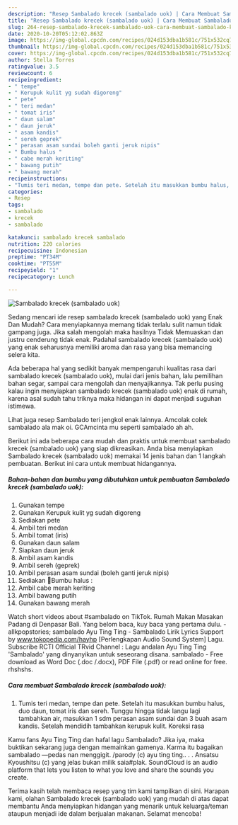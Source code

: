 ```yaml
---
description: "Resep Sambalado krecek (sambalado uok) | Cara Membuat Sambalado krecek (sambalado uok) Yang Enak dan Simpel"
title: "Resep Sambalado krecek (sambalado uok) | Cara Membuat Sambalado krecek (sambalado uok) Yang Enak dan Simpel"
slug: 264-resep-sambalado-krecek-sambalado-uok-cara-membuat-sambalado-krecek-sambalado-uok-yang-enak-dan-simpel
date: 2020-10-20T05:12:02.863Z
image: https://img-global.cpcdn.com/recipes/024d153dba1b581c/751x532cq70/sambalado-krecek-sambalado-uok-foto-resep-utama.jpg
thumbnail: https://img-global.cpcdn.com/recipes/024d153dba1b581c/751x532cq70/sambalado-krecek-sambalado-uok-foto-resep-utama.jpg
cover: https://img-global.cpcdn.com/recipes/024d153dba1b581c/751x532cq70/sambalado-krecek-sambalado-uok-foto-resep-utama.jpg
author: Stella Torres
ratingvalue: 3.5
reviewcount: 6
recipeingredient:
- " tempe"
- " Kerupuk kulit yg sudah digoreng"
- " pete"
- " teri medan"
- " tomat iris"
- " daun salam"
- " daun jeruk"
- " asam kandis"
- " sereh geprek"
- " perasan asam sundai boleh ganti jeruk nipis"
- " Bumbu halus "
- " cabe merah keriting"
- " bawang putih"
- " bawang merah"
recipeinstructions:
- "Tumis teri medan, tempe dan pete. Setelah itu masukkan bumbu halus, duo daun, tomat iris dan sereh. Tunggu hingga tidak langu lagi tambahkan air, masukkan 1 sdm perasan asam sundai dan 3 buah asam kandis. Setelah mendidih tambahkan kerupuk kulit. Koreksi rasa"
categories:
- Resep
tags:
- sambalado
- krecek
- sambalado

katakunci: sambalado krecek sambalado 
nutrition: 220 calories
recipecuisine: Indonesian
preptime: "PT34M"
cooktime: "PT55M"
recipeyield: "1"
recipecategory: Lunch

---
```



![Sambalado krecek (sambalado uok)](https://img-global.cpcdn.com/recipes/024d153dba1b581c/751x532cq70/sambalado-krecek-sambalado-uok-foto-resep-utama.jpg)

Sedang mencari ide resep sambalado krecek (sambalado uok) yang Enak Dan Mudah? Cara menyiapkannya memang tidak terlalu sulit namun tidak gampang juga. Jika salah mengolah maka hasilnya Tidak Memuaskan dan justru cenderung tidak enak. Padahal sambalado krecek (sambalado uok) yang enak seharusnya memiliki aroma dan rasa yang bisa memancing selera kita.

Ada beberapa hal yang sedikit banyak mempengaruhi kualitas rasa dari sambalado krecek (sambalado uok), mulai dari jenis bahan, lalu pemilihan bahan segar, sampai cara mengolah dan menyajikannya. Tak perlu pusing kalau ingin menyiapkan sambalado krecek (sambalado uok) enak di rumah, karena asal sudah tahu triknya maka hidangan ini dapat menjadi suguhan istimewa.

Lihat juga resep Sambalado teri jengkol enak lainnya. Amcolak colek sambalado ala mak oi. GCAmcinta mu seperti sambalado ah ah.


Berikut ini ada beberapa cara mudah dan praktis untuk membuat sambalado krecek (sambalado uok) yang siap dikreasikan. Anda bisa menyiapkan Sambalado krecek (sambalado uok) memakai 14 jenis bahan dan 1 langkah pembuatan. Berikut ini cara untuk membuat hidangannya.

<!--inarticleads1-->

##### Bahan-bahan dan bumbu yang dibutuhkan untuk pembuatan Sambalado krecek (sambalado uok):

1. Gunakan  tempe
1. Gunakan  Kerupuk kulit yg sudah digoreng
1. Sediakan  pete
1. Ambil  teri medan
1. Ambil  tomat (iris)
1. Gunakan  daun salam
1. Siapkan  daun jeruk
1. Ambil  asam kandis
1. Ambil  sereh (geprek)
1. Ambil  perasan asam sundai (boleh ganti jeruk nipis)
1. Sediakan  🌻Bumbu halus :
1. Ambil  cabe merah keriting
1. Ambil  bawang putih
1. Gunakan  bawang merah


Watch short videos about #sambalado on TikTok. Rumah Makan Masakan Padang di Denpasar Bali. Yang belom baca, kuy baca yang pertama dulu. -allkpopstories; sambalado Ayu Ting Ting - Sambalado Lirik Lyrics Support by www.tokopedia.com/hayhp [Perlengkapan Audio Sound System] Lagu. Subscribe RCTI Official TRvid Channel : Lagu andalan Ayu Ting Ting &#39;Sambalado&#39; yang dinyanyikan untuk seseorang disana. sambalado - Free download as Word Doc (.doc /.docx), PDF File (.pdf) or read online for free. rhshshs. 

<!--inarticleads2-->

##### Cara membuat Sambalado krecek (sambalado uok):

1. Tumis teri medan, tempe dan pete. Setelah itu masukkan bumbu halus, duo daun, tomat iris dan sereh. Tunggu hingga tidak langu lagi tambahkan air, masukkan 1 sdm perasan asam sundai dan 3 buah asam kandis. Setelah mendidih tambahkan kerupuk kulit. Koreksi rasa


Kamu fans Ayu Ting Ting dan hafal lagu Sambalado? Jika iya, maka buktikan sekarang juga dengan memainkan gamenya. Karma itu bagaikan sambalado ―pedas nan menggigit. /parody (c) ayu ting ting.. . . Ansatsu Kyoushitsu (c) yang jelas bukan milik saia#plak. SoundCloud is an audio platform that lets you listen to what you love and share the sounds you create. 

Terima kasih telah membaca resep yang tim kami tampilkan di sini. Harapan kami, olahan Sambalado krecek (sambalado uok) yang mudah di atas dapat membantu Anda menyiapkan hidangan yang menarik untuk keluarga/teman ataupun menjadi ide dalam berjualan makanan. Selamat mencoba!
